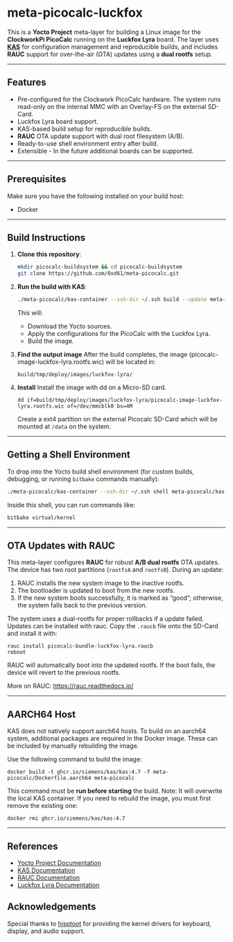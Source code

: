 # meta-picocalc-luckfox

This is a **Yocto Project** meta-layer for building a Linux image for the **ClockworkPi PicoCalc** running on the **Luckfox Lyra** board.
The layer uses **[KAS](https://kas.readthedocs.io/)** for configuration management and reproducible builds, and includes **RAUC** support for over-the-air (OTA) updates using a **dual rootfs** setup.

---

## Features
- Pre-configured for the Clockwork PicoCalc hardware. The system runs read-only on the internal MMC with an Overlay-FS on the external SD-Card.
- Luckfox Lyra board support.
- KAS-based build setup for reproducible builds.
- **RAUC** OTA update support with dual root filesystem (A/B).
- Ready-to-use shell environment entry after build.
- Extensible - In the future additional boards can be supported.

---

## Prerequisites

Make sure you have the following installed on your build host:

- Docker

---

## Build Instructions

1. **Clone this repository**:
   ```bash
   mkdir picocalc-buildsystem && cd picocalc-buildsystem
   git clone https://github.com/0xd61/meta-picocalc.git
   ```

2. **Run the build with KAS**:
   ```bash
   ./meta-picocalc/kas-container --ssh-dir ~/.ssh build --update meta-picocalc/kas-luckfox-lyra-bundle.yaml
   ```

   This will:
   - Download the Yocto sources.
   - Apply the configurations for the PicoCalc with the Luckfox Lyra.
   - Build the image.

3. **Find the output image**
   After the build completes, the image (picocalc-image-luckfox-lyra.rootfs.wic) will be located in:
   ```
   build/tmp/deploy/images/luckfox-lyra/
   ```

4. **Install**
   Install the image with dd on a Micro-SD card.
   ```
   dd if=build/tmp/deploy/images/luckfox-lyra/picocalc-image-luckfox-lyra.rootfs.wic of=/dev/mmcblk0 bs=4M
   ```

   Create a ext4 partition on the external Picocalc SD-Card which will be mounted at `/data` on the system.

---

## Getting a Shell Environment

To drop into the Yocto build shell environment (for custom builds, debugging, or running `bitbake` commands manually):

```bash
./meta-picocalc/kas-container --ssh-dir ~/.ssh shell meta-picocalc/kas-luckfox-lyra-bundle.yaml
```

Inside this shell, you can run commands like:
```bash
bitbake virtual/kernel
```

---

## OTA Updates with RAUC

This meta-layer configures **RAUC** for robust **A/B dual rootfs** OTA updates.
The device has two root partitions (`rootfsA` and `rootfsB`). During an update:
1. RAUC installs the new system image to the inactive rootfs.
2. The bootloader is updated to boot from the new rootfs.
3. If the new system boots successfully, it is marked as “good”; otherwise, the system falls back to the previous version.

The system uses a dual-rootfs for proper rollbacks if a update failed. Updates can be installed with rauc.
Copy the `.raucb` file onto the SD-Card and install it with:
```
rauc install picocalc-bundle-luckfox-lyra.raucb
reboot
```

RAUC will automatically boot into the updated rootfs. If the boot fails, the device will revert to the previous rootfs.

More on RAUC: https://rauc.readthedocs.io/

---

## AARCH64 Host

KAS does not natively support aarch64 hosts. To build on an aarch64 system, additional packages are required in the Docker image. These can be included by manually rebuilding the image.

Use the following command to build the image:

```
docker build -t ghcr.io/siemens/kas/kas:4.7 -f meta-picocalc/Dockerfile.aarch64 meta-picocalc
```

This command must be **run before starting** the build.
Note: It will overwrite the local KAS container. If you need to rebuild the image, you must first remove the existing one:

```
docker rmi ghcr.io/siemens/kas/kas:4.7
```

---

## References
- [Yocto Project Documentation](https://docs.yoctoproject.org/)
- [KAS Documentation](https://kas.readthedocs.io/)
- [RAUC Documentation](https://rauc.readthedocs.io/)
- [Luckfox Lyra Documentation](https://wiki.luckfox.com/Luckfox-Lyra/)


## Acknowledgements
Special thanks to [hisptoot](https://github.com/hisptoot/picocalc_luckfox_lyra/)
for providing the kernel drivers for keyboard, display, and audio support.
